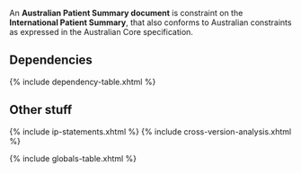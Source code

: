 An **Australian Patient Summary document** is constraint on the **International Patient Summary**, that
also conforms to Australian constraints as expressed in the Australian Core specification. 

## Dependencies

{% include dependency-table.xhtml %}

## Other stuff

{% include ip-statements.xhtml %} 
{% include cross-version-analysis.xhtml %}
 
{% include globals-table.xhtml %} 